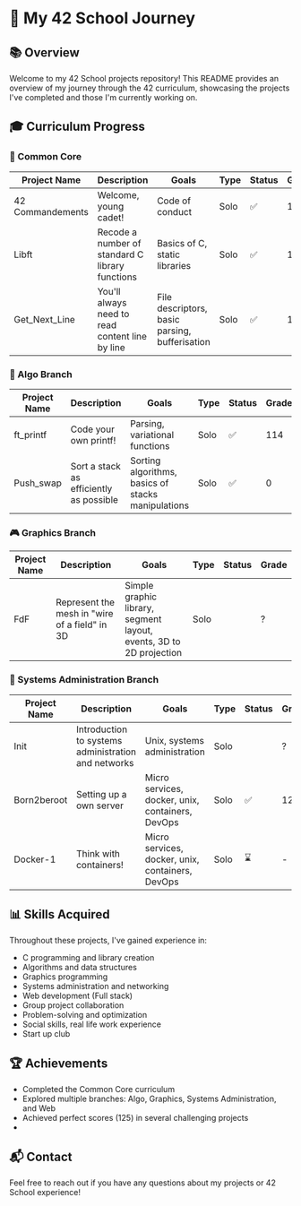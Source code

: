 # 🚀 My 42 School Journey

## 📚 Overview
Welcome to my 42 School projects repository! This README provides an overview of my journey through the 42 curriculum, showcasing the projects I've completed and those I'm currently working on.

## 🎓 Curriculum Progress

### 🏁 Common Core
| Project Name | Description | Goals | Type | Status | Grade |
|--------------|-------------|-------|------|--------|-------|
| 42 Commandements | Welcome, young cadet! | Code of conduct | Solo | ✅ | 100 |
| Libft | Recode a number of standard C library functions | Basics of C, static libraries | Solo | ✅ | 124 |
| Get_Next_Line | You'll always need to read content line by line | File descriptors, basic parsing, bufferisation | Solo | ✅ | 105 |

### 🔱 Algo Branch
| Project Name | Description | Goals | Type | Status | Grade |
|--------------|-------------|-------|------|--------|-------|
| ft_printf | Code your own printf! | Parsing, variational functions | Solo | ✅ | 114 |
| Push_swap | Sort a stack as efficiently as possible | Sorting algorithms, basics of stacks manipulations | Solo | ✅ | 0 |

### 🎮 Graphics Branch
| Project Name | Description | Goals | Type | Status | Grade |
|--------------|-------------|-------|------|--------|-------|
| FdF | Represent the mesh in "wire of a field" in 3D | Simple graphic library, segment layout, events, 3D to 2D projection | Solo |  | ? |

### 🔐 Systems Administration Branch
| Project Name | Description | Goals | Type | Status | Grade |
|--------------|-------------|-------|------|--------|-------|
| Init | Introduction to systems administration and networks | Unix, systems administration | Solo |  | ? |
| Born2beroot | Setting up a own server | Micro services, docker, unix, containers, DevOps | Solo | ✅ | 123 |
| Docker-1 | Think with containers! | Micro services, docker, unix, containers, DevOps | Solo | ⌛ | - |

## 📊 Skills Acquired
Throughout these projects, I've gained experience in:
- C programming and library creation
- Algorithms and data structures
- Graphics programming
- Systems administration and networking
- Web development (Full stack)
- Group project collaboration
- Problem-solving and optimization
- Social skills, real life work experience
- Start up club

## 🏆 Achievements
- Completed the Common Core curriculum
- Explored multiple branches: Algo, Graphics, Systems Administration, and Web
- Achieved perfect scores (125) in several challenging projects
- 

## 📬 Contact
Feel free to reach out if you have any questions about my projects or 42 School experience!
